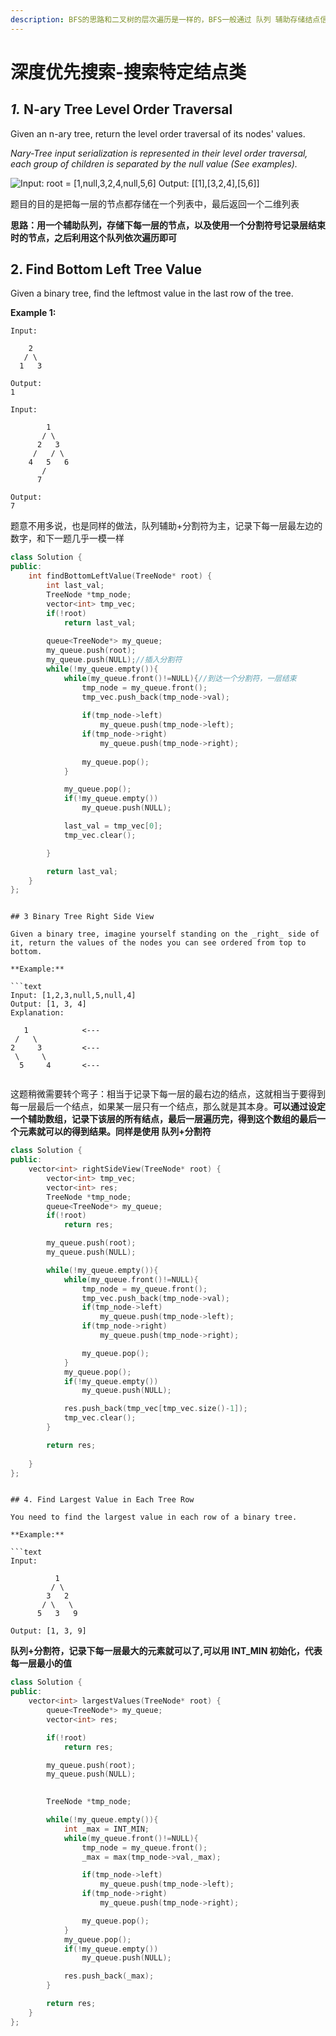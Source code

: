 ```yaml
---
description: BFS的思路和二叉树的层次遍历是一样的，BFS一般通过 队列 辅助存储结点信息得以实现。
---
```


# 深度优先搜索-搜索特定结点类

## _1._ N-ary Tree Level Order Traversal

Given an n-ary tree, return the level order traversal of its nodes' values.

_Nary-Tree input serialization is represented in their level order traversal, each group of children is separated by the null value \(See examples\)._

![Input: root = \[1,null,3,2,4,null,5,6\] Output: \[\[1\],\[3,2,4\],\[5,6\]\]](../.gitbook/assets/image.png)

题目的目的是把每一层的节点都存储在一个列表中，最后返回一个二维列表

**思路：用一个辅助队列，存储下每一层的节点，以及使用一个分割符号记录层结束时的节点，之后利用这个队列依次遍历即可**

## 2. Find Bottom Left Tree Value

Given a binary tree, find the leftmost value in the last row of the tree.

**Example 1:**

```text
Input:

    2
   / \
  1   3

Output:
1

```

```text
Input:

        1
       / \
      2   3
     /   / \
    4   5   6
       /
      7

Output:
7
```

题意不用多说，也是同样的做法，队列辅助+分割符为主，记录下每一层最左边的数字，和下一题几乎一模一样

```cpp
class Solution {
public:
    int findBottomLeftValue(TreeNode* root) {
        int last_val;
        TreeNode *tmp_node;
        vector<int> tmp_vec;
        if(!root)
        	return last_val;
        
        queue<TreeNode*> my_queue;
        my_queue.push(root);
        my_queue.push(NULL);//插入分割符
        while(!my_queue.empty()){
        	while(my_queue.front()!=NULL){//到达一个分割符，一层结束
        		tmp_node = my_queue.front();
                tmp_vec.push_back(tmp_node->val);
        		
                if(tmp_node->left)
        			my_queue.push(tmp_node->left);
        		if(tmp_node->right)
        			my_queue.push(tmp_node->right);
                
        		my_queue.pop();
        	}

        	my_queue.pop();
        	if(!my_queue.empty())
        		my_queue.push(NULL);

        	last_val = tmp_vec[0];
        	tmp_vec.clear();

        }

        return last_val;
    }
};
```
```

## 3 Binary Tree Right Side View

Given a binary tree, imagine yourself standing on the _right_ side of it, return the values of the nodes you can see ordered from top to bottom.

**Example:**

```text
Input: [1,2,3,null,5,null,4]
Output: [1, 3, 4]
Explanation:

   1            <---
 /   \
2     3         <---
 \     \
  5     4       <---
 
```

这题稍微需要转个弯子：相当于记录下每一层的最右边的结点，这就相当于要得到每一层最后一个结点，如果某一层只有一个结点，那么就是其本身。**可以通过设定一个辅助数组，记录下该层的所有结点，最后一层遍历完，得到这个数组的最后一个元素就可以的得到结果。同样是使用 队列+分割符**

```cpp
class Solution {
public:
    vector<int> rightSideView(TreeNode* root) {
    	vector<int> tmp_vec;
    	vector<int> res;
    	TreeNode *tmp_node;
    	queue<TreeNode*> my_queue;
    	if(!root)
    		return res;

    	my_queue.push(root);
    	my_queue.push(NULL);

    	while(!my_queue.empty()){
    		while(my_queue.front()!=NULL){
    			tmp_node = my_queue.front();
    			tmp_vec.push_back(tmp_node->val);
    			if(tmp_node->left)
    				my_queue.push(tmp_node->left);
    			if(tmp_node->right)
    				my_queue.push(tmp_node->right);

    			my_queue.pop();
    		}
    		my_queue.pop();
    		if(!my_queue.empty())
    			my_queue.push(NULL);

    		res.push_back(tmp_vec[tmp_vec.size()-1]);
    		tmp_vec.clear();
    	}

    	return res;
 
    }
};
```
```

## 4. Find Largest Value in Each Tree Row

You need to find the largest value in each row of a binary tree.

**Example:**

```text
Input: 

          1
         / \
        3   2
       / \   \  
      5   3   9 

Output: [1, 3, 9]
```

**队列+分割符，记录下每一层最大的元素就可以了,可以用 INT\_MIN 初始化，代表每一层最小的值**

```cpp
class Solution {
public:
    vector<int> largestValues(TreeNode* root) {
        queue<TreeNode*> my_queue;
        vector<int> res;

        if(!root)
        	return res;

        my_queue.push(root);
        my_queue.push(NULL);

        
        TreeNode *tmp_node;

        while(!my_queue.empty()){
        	int _max = INT_MIN;
        	while(my_queue.front()!=NULL){
        		tmp_node = my_queue.front();
        		_max = max(tmp_node->val,_max);

        		if(tmp_node->left)
        			my_queue.push(tmp_node->left);
        		if(tmp_node->right)
        			my_queue.push(tmp_node->right);

        		my_queue.pop();
        	}
        	my_queue.pop();
        	if(!my_queue.empty())
        		my_queue.push(NULL);

        	res.push_back(_max);
        }

        return res;
    }
};
```
```



